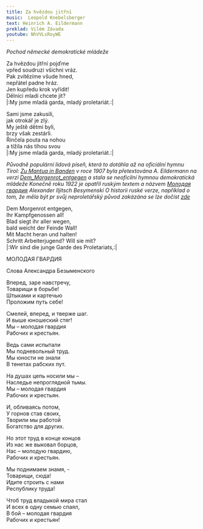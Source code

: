```yaml
---
title: Za hvězdou jitřní
music:  Leopold Knebelsberger
text: Heinrich A. Eildermann
preklad: Vilém Závada
youtube: NhVVLsRoyWE
---
```


*Pochod německé demokratické mládeže*

Za hvězdou jitřní pojďme   
vpřed  soudruzi všichni vráz.   
Pak zvítězíme všude hned,   
nepřátel padne hráz.   
Jen kupředu krok vyřídit!   
Dělníci mladí chcete jít?   
|:My jsme mladá garda, mladý proletariát.:|

Sami jsme zakusili,  
jak otrokář je zlý.  
My ještě dětmi byli,  
brzy však zestárli.  
Řinčela pouta na nohou  
a tížila nás tíhou svou  
|:My jsme mladá garda, mladý proletariát.:|

*Původně populární lidová píseň, která to dotáhla až na oficiální hymnu Tirol: [Zu Mantua in Banden](https://en.wikipedia.org/wiki/Zu_Mantua_in_Banden)
v roce 1907 byla přetextována A. Eildermann na verzi [Dem_Morgenrot_entgegen](https://de.wikipedia.org/wiki/Dem_Morgenrot_entgegen) а stala se neoficilní hymnou demokratická mládeže
Konečně roku 1922 je opatřil ruským textem a názvem [Молодая гвардия](https://ru.wikipedia.org/wiki/%D0%9C%D0%BE%D0%BB%D0%BE%D0%B4%D0%B0%D1%8F_%D0%B3%D0%B2%D0%B0%D1%80%D0%B4%D0%B8%D1%8F_(%D0%BF%D0%B5%D1%81%D0%BD%D1%8F)) Alexander Iljitsch Besymenski
O historii ruské verze, například o tom, že měla být pr svůj neproletářský původ zakázána se lze dočíst [zde](http://a-pesni.org/drugije/molgvard.htm)*


Dem Morgenrot entgegen,   
Ihr Kampfgenossen all!   
Blad siegt ihr aller wegen,   
bald weicht der Feinde Wall!  
Mit Macht heran und halten!   
Schritt  Arbeiterjugend?  Will sie mit?   
|:Wir sind die junge Garde des Proletariats,:|

МОЛОДАЯ ГВАРДИЯ

Слова Александра Безыменского

Вперед, заре навстречу,  
Товарищи в борьбе!     
Штыками и картечью    
Проложим путь себе!

Смелей, вперед, и тверже шаг.   
И выше юношеский стяг!   
Мы – молодая гвардия    
Рабочих и крестьян.   

Ведь сами испытали    
Мы подневольный труд.  
Мы юности не знали   
В тенетах рабских пут.

На душах цепь носили мы –  
Наследье непроглядной тьмы.  
Мы – молодая гвардия   
Рабочих и крестьян.

И, обливаясь потом,   
У горнов став своих,   
Творили мы работой    
Богатство для других.

Но этот труд в конце концов   
Из нас же выковал борцов,  
Нас – молодую гвардию,   
Рабочих и крестьян.

Мы поднимаем знамя, -    
Товарищи, сюда!   
Идите строить с нами    
Республику труда!

Чтоб труд владыкой мира стал   
И всех в одну семью спаял,   
В бой – молодая гвардия   
Рабочих и крестьян!

